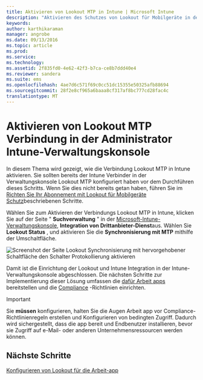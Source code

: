 ```yaml
---
title: Aktivieren von Lookout MTP in Intune | Microsoft Intune
description: "Aktivieren des Schutzes von Lookout für Mobilgeräte in der Administrator Intune-Verwaltungskonsole."
keywords: 
author: karthikaraman
manager: angrobe
ms.date: 09/13/2016
ms.topic: article
ms.prod: 
ms.service: 
ms.technology: 
ms.assetid: 2f835fd0-4e62-42f3-b7ca-ce8b7ddd40e4
ms.reviewer: sandera
ms.suite: ems
ms.openlocfilehash: 4ae7d6c571f69c0cc51dc15355e50325afb88694
ms.sourcegitcommit: 28f2e8cf965a6baaa8cf317af8bc777cd28fac4c
translationtype: MT
---
```

# Aktivieren von Lookout MTP Verbindung in der Administrator Intune-Verwaltungskonsole
In diesem Thema wird gezeigt, wie die Verbindung Lookout MTP in Intune aktivieren. Sie sollten bereits der Intune Verbinder in der Verwaltungskonsole Lookout MTP konfiguriert haben vor dem Durchführen dieses Schritts.  Wenn Sie dies nicht bereits getan haben, führen Sie im [Richten Sie Ihr Abonnement mit Lookout für Mobilgeräte Schutz](set-up-your-subscription-with-lookout-mtp.md)beschriebenen Schritte.

Wählen Sie zum Aktivieren der Verbindungs Lookout MTP in Intune, klicken Sie auf der Seite " **Suchverwaltung** " in der [Microsoft-Intune-Verwaltungskonsole](https://manage.microsoft.com), **Integration von Drittanbieter-Dienst**aus. Wählen Sie **Lookout Status** , und aktivieren Sie die **Synchronisierung mit MTP** mithilfe der Umschaltfläche.

![Screenshot der Seite Lookout Synchronisierung mit hervorgehobener Schaltfläche den Schalter Protokollierung aktivieren](../media/mtp/lookout-intune-synchronization.png)

Damit ist die Einrichtung der Lookout und Intune Integration in der Intune-Verwaltungskonsole abgeschlossen.  Die nächsten Schritte zur Implementierung dieser Lösung umfassen die [dafür Arbeit apps](configure-and-deploy-lookout-for-work-apps.md) bereitstellen und die [Compliance](enable-device-threat-protection-rule-in-compliance-policy.md) -Richtlinien einrichten.

>[!IMPORTANT]
> Sie **müssen** konfigurieren, halten Sie die Augen Arbeit app vor Compliance-Richtlinienregeln erstellen und Konfigurieren von bedingten Zugriff. Dadurch wird sichergestellt, dass die app bereit und Endbenutzer installieren, bevor sie Zugriff auf e-Mail- oder anderen Unternehmensressourcen werden können.
## Nächste Schritte
[Konfigurieren von Lookout für die Arbeit-app ](configure-and-deploy-lookout-for-work-apps.md)
